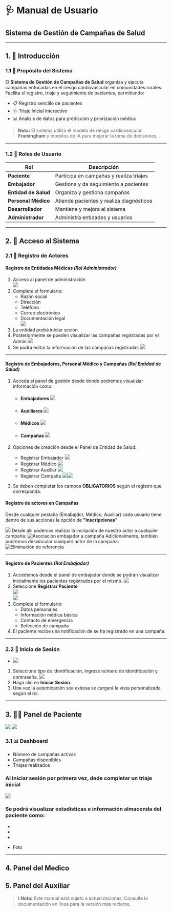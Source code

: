 # 🩺 **Manual de Usuario**  
## Sistema de Gestión de Campañas de Salud

---

## 1. 🚀 Introducción

### 1.1 🎯 Propósito del Sistema
El **Sistema de Gestión de Campañas de Salud** organiza y ejecuta campañas enfocadas en el riesgo cardiovascular en comunidades rurales.  
Facilita el registro, triaje y seguimiento de pacientes, permitiendo:

- 📋 Registro sencillo de pacientes
- 🩺 Triaje inicial interactivo
- 📊 Análisis de datos para predicción y priorización médica

> **Nota:** El sistema utiliza el modelo de riesgo cardiovascular **Framingham** y modelos de IA para mejorar la toma de decisiones.

---

### 1.2 👥 Roles de Usuario

| Rol                | Descripción                                                                 |
|--------------------|-----------------------------------------------------------------------------|
| **Paciente**       | Participa en campañas y realiza triajes                                     |
| **Embajador**      | Gestiona y da seguimiento a pacientes                                       |
| **Entidad de Salud** | Organiza y gestiona campañas                                               |
| **Personal Médico**| Atiende pacientes y realiza diagnósticos                                    |
| **Desarrollador**  | Mantiene y mejora el sistema                                                |
| **Administrador**  | Administra entidades y usuarios                                             |

---

## 2. 🔐 Acceso al Sistema

### 2.1 📝 Registro de Actores

#### **Registro de Entidades Médicas** *(Rol Administrador)*

1. Acceso al panel de administración  
   ![](../images/PanelAdministrador.jpg)
2. Complete el formulario:
   - Razón social
   - Dirección
   - Teléfono
   - Correo electrónico
   - Documentación legal  
   ![](../images/RegistroEntidadSalud.png)
3. La entidad podrá iniciar sesión.
4. Posteriormente se pueden visualizar las campañas registradas por el Admin
![](../images/ListadoEntidadesRegistradas.jpg)
6. Se podrá editar la información de las campañas registradas
![](../images/EdicionCampañaAdmin.jpg)

---

#### **Registro de Embajadores, Personal Médico y Campañas** *(Rol Entidad de Salud)*

1. Acceda al panel de gestión desde donde podremos visualziar información como:
   - #### **Embajadores** ![](../images/PanelEntidadSalud.jpg)
   - #### **Auxiliares** ![](../images/VisualizacionAuxiliares.jpg)
   - #### **Médicos** ![](../images/VisualizacionMedicos.jpg)
   - #### **Campañas** ![](../images/VisualizacionCampañas.jpg)

2. Opciones de creación desde el Panel de Entidad de Salud:
   - Registrar Embajador ![](../images/RegistroEmbajador.png)
   - Registrar Médico ![](../images/RegistroMedico.jpg)
   - Registrar Auxiliar ![](../images/RegistroAuxiliar.png)
   - Registrar Campaña ![](../images/RegistroCampaña.jpg)![](../images/RegistroCampaña2.jpg)
3. Se deben completar los campos **OBLIGATORIOS** según el registro que corresponda.

#### Registro de actores en Campañas
Desde cualquier pestaña (Emabajdor, Médico, Auxiliar) cada usuario tiene dentro de sus acciones la opción de **"Inscripciones"**

![](../images/PanelEntidadSaludEdit.jpg)
Desde allí podemos realizar la incripción de nuestro actor a cualquier campaña:
   ![Asociación embajador a campaña](../images/embajador-inscripcion.jpg)
Adicionalmente, también podremos desvincular cualqueir actor de la campaña:
   ![Eliminación de referencia](../images/embajador-quitai-inscripcion.jpg)

---

#### **Registro de Pacientes** *(Rol Embajador)*

1. Accedemos desde el panel de embajador donde se podrán visualizar inicialmente los pacientes registrados por el mismo.
   ![](../images/PanelEmbajador.png)
2. Seleccione **Registrar Paciente**  
   ![](../images/RegistroPaciente.png)  
   ![](../images/RegistroPaciente2.png)
3. Complete el formulario:
   - Datos personales
   - Información médica básica
   - Contacto de emergencia
   - Selección de campaña
4. El paciente recibe una notificación de se ha registrado en una campaña.

---

### 2.2 🔑 Inicio de Sesión

   - ![](../images/InicioSesion.png)

1. Seleccione tipo de identificación, ingrese número de identificación y contraseña.
![](../images/LoginTipoIdentificacion.jpg)
2. Haga clic en **Iniciar Sesión**.
3. Una vez la autenticación sea exitosa se cargará la vista personalizada según el rol.

---

## 3. 🧑‍⚕️ Panel de Paciente
![](../images/DashboardPaciente.png)
![](../images/DashboardPaciente2.png.jpg)

### 3.1 📊 Dashboard

- Número de campañas activas
- Campañas disponibles
- Triajes realizados
### Al iniciar sesión por primera vez, dede completar un triaje inicial  
  ![](../images/TriajeInicial.png)

### Se podrá visualizar estadísticas e información almacenda del paciente como:
- 
- 
- 

- Foto
---

## 4. Panel del Medico

## 5. Panel del Auxiliar

> **ℹ️ Nota:** Este manual está sujeto a actualizaciones. Consulte la documentación en línea para la versión más reciente. 
